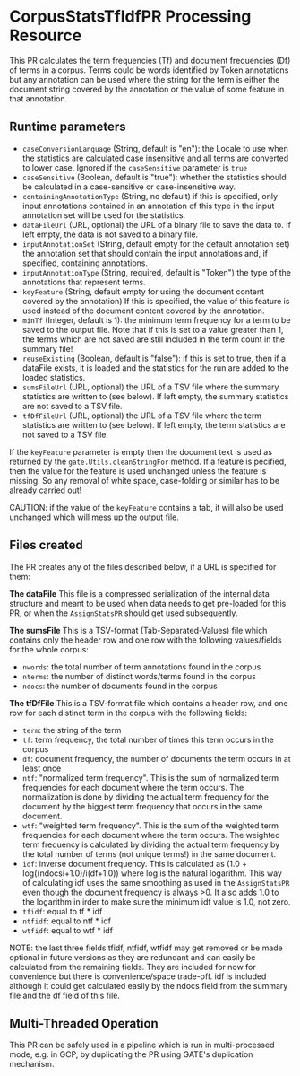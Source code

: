 # CorpusStatsTfIdfPR Processing Resource

This PR calculates the term frequencies (Tf) and document frequencies (Df) of terms in a corpus.
Terms could be words identified by Token annotations but any annotation can be used where the string
for the term is either the document string covered by the annotation or the value of some feature
in that annotation.

## Runtime parameters

* `caseConversionLanguage` (String, default is "en"): the Locale to use when the statistics are calculated case insensitive and all terms are
  converted to lower case. Ignored if the `caseSensitive` parameter is `true`
* `caseSensitive` (Boolean, default is "true"): whether the statistics should be calculated in a case-sensitive or case-insensitive way.
* `containingAnnotationType` (String, no default) if this is specified, only input annotations contained in an annotation of this type in the input annotation set will be used for the statistics.
* `dataFileUrl` (URL, optional) the URL of a binary file to save the data to. If left empty, the data is not saved to a binary file.
* `inputAnnotationSet` (String, default empty for the default annotation set) the annotation set that should contain the input annotations and, if specified, containing annotations.
* `inputAnnotationType` (String, required, default is "Token") the type of the annotations that represent terms.
* `keyFeature` (String, default empty for using the document content covered by the annotation) If this is specified, the value of this feature is used instead of the document content covered by the annotation.
* `minTf` (Integer, default is 1): the minimum term frequency for a term to be saved to the output file. Note that if this is set to a value greater than 1, the terms which are not saved are still included in the term count in the summary file!
* `reuseExisting` (Boolean, default is "false"): if this is set to true, then if a dataFile exists, it is loaded and the statistics for the run are added to the loaded statistics.
* `sumsFileUrl` (URL, optional) the URL of a TSV file where the summary statistics are written to (see below). If left empty, the summary
  statistics are not saved to a TSV file.
* `tfDfFileUrl` (URL, optional) the URL of a TSV file where the term statistics are written to (see below). If left empty, the term statistics
  are not saved to a TSV file.

If the `keyFeature` parameter is empty then the document text is used as returned by the  `gate.Utils.cleanStringFor` method. If a feature is pecified, then the value for the feature is used
unchanged unless the feature is missing. So any removal of white space, case-folding or similar has to be
already carried out!

CAUTION: if the value of the `keyFeature` contains a tab, it will also be used unchanged which will mess up
the output file.

## Files created

The PR creates any of the files described below, if a URL is specified for them:

**The dataFile** This file is a compressed serialization of the internal data structure and meant to be used
when data needs to get pre-loaded for this PR, or when the `AssignStatsPR` should get used subsequently.

**The sumsFile** This is a TSV-format (Tab-Separated-Values) file which contains only the header row and one row with the following values/fields for the whole corpus:
* `nwords`: the total number of term annotations found in the corpus
* `nterms`: the number of distinct words/terms found in the corpus
* `ndocs`: the number of documents found in the corpus

**The tfDfFile** This is a TSV-format file which contains a header row, and one row for each distinct term in the corpus with the following fields:
* `term`: the string of the term
* `tf`: term frequency, the total number of times this term occurs in the corpus
* `df`: document frequency, the number of documents the term occurs in at least once
* `ntf`: "normalized term frequency". This is the sum of normalized term frequencies for each document where
  the term occurs. The normalization is done by dividing the actual term frequency for the document by the
  biggest term frequency that occurs in the same document.
* `wtf`: "weighted term frequency". This is the sum of the weighted term frequencies for each document where
  the term occurs. The weighted term frequency is calculated by dividing the actual term frequency by the total number of terms (not unique terms!) in the same document.
* `idf`: inverse document frequency. This is calculated as (1.0 + log((ndocsi+1.0)/i(df+1.0)) where log is the natural logarithm. This way of calculating idf uses the same smoothing as used in the `AssignStatsPR` even though the document frequency is always >0. It also adds 1.0 to the logarithm in
irder to make sure the minimum idf value is 1.0, not zero.
* `tfidf`: equal to tf * idf
* `ntfidf`: equal to ntf * idf
* `wtfidf`:  equal to wtf * idf

NOTE: the last three fields tfidf, ntfidf, wtfidf may get removed or be made optional in future
versions as they are redundant and can easily be calculated from the remaining fields. They are included
for now for convenience but there is convenience/space trade-off. idf is included although it could
get calculated easily by the ndocs field from the summary file and the df field of this file.

## Multi-Threaded Operation

This PR can be safely used in a pipeline which is run in multi-processed mode, e.g. in GCP, by duplicating
the PR using GATE's duplication mechanism.
